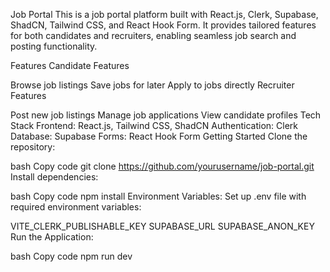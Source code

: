 Job Portal
This is a job portal platform built with React.js, Clerk, Supabase, ShadCN, Tailwind CSS, and React Hook Form. It provides tailored features for both candidates and recruiters, enabling seamless job search and posting functionality.

Features
Candidate Features

Browse job listings
Save jobs for later
Apply to jobs directly
Recruiter Features

Post new job listings
Manage job applications
View candidate profiles
Tech Stack
Frontend: React.js, Tailwind CSS, ShadCN
Authentication: Clerk
Database: Supabase
Forms: React Hook Form
Getting Started
Clone the repository:

bash
Copy code
git clone https://github.com/yourusername/job-portal.git
Install dependencies:

bash
Copy code
npm install
Environment Variables: Set up .env file with required environment variables:

VITE_CLERK_PUBLISHABLE_KEY
SUPABASE_URL
SUPABASE_ANON_KEY
Run the Application:

bash
Copy code
npm run dev
